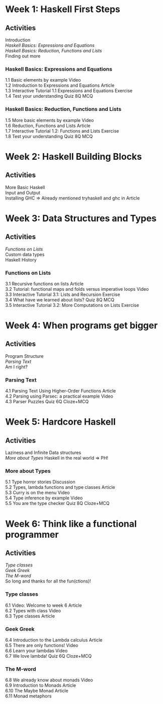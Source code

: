 # Week 1: Haskell First Steps

## Activities

Introduction 	
*Haskell Basics: Expressions and Equations* 	
*Haskell Basics: Reduction, Functions and Lists* 	
Finding out more

### Haskell Basics: Expressions and Equations

1.1 	Basic elements by example 	Video 	
1.2 	Introduction to Expressions and Equations 	Article 	
1.3 	Interactive Tutorial 1.1 Expressions and Equations  Exercise 	
1.4 	Test your understanding 	Quiz 	8Q MCQ

### Haskell Basics: Reduction, Functions and Lists

1.5 	More basic elements by example 	Video 	
1.6 	Reduction, Functions and Lists 	Article 	
1.7   Interactive Tutorial 1.2: Functions and Lists  Exercise 	 
1.8 	Test your understanding	Quiz 8Q MCQ

# Week 2: Haskell Building Blocks

## Activities

More Basic Haskell 	
Input and Output 	
Installing GHC => Already mentioned tryhaskell and ghc in Article

# Week 3: Data Structures and Types

## Activities

*Functions on Lists* 	
Custom data types 	
Haskell History

### Functions on Lists

3.1 	Recursive functions on lists 	Article 	
3.2 	Tutorial: functional maps and folds versus imperative loops 	Video 	
3.3   Interactive Tutorial 3.1: Lists and Recursion Exercise 	 
3.4 	What have we learned about lists?	Quiz 8Q MCQ 	
3.5   Interactive Tutorial 3.2: More Computations on Lists  Exercise 	

# Week 4: When programs get bigger

## Activities

Program Structure 	
*Parsing Text* 	
Am I right?

### Parsing Text

4.1 	Parsing Text Using Higher-Order Functions 	Article 	
4.2 	Parsing using Parsec: a practical example 	Video 	
4.3 	Parser Puzzles 	Quiz 6Q Cloze+MCQ

# Week 5: Hardcore Haskell

## Activities

Laziness and Infinite Data structures 	
*More about Types*
Haskell in the real world => PH!

### More about Types 	

5.1 	Type horror stories 	Discussion 	
5.2 	Types, lambda functions and type classes 	Article 	
5.3 	Curry is on the menu 	Video 	
5.4 	Type inference by example 	Video 	
5.5 	You are the type checker 	Quiz 	8Q Cloze+MCQ

# Week 6: Think like a functional programmer

## Activities

*Type classes* 	
*Geek Greek* 	
*The M-word* 	
So long and thanks for all the fun(ctions)!

### Type classes

6.1 	Video: Welcome to week 6 	Article 	
6.2 	Types with class 	Video 	
6.3 	Type classes 	Article

### Geek Greek

6.4 	Introduction to the Lambda calculus 	Article 	
6.5 	There are only functions! 	Video 	
6.6 	Learn your lambdas Video 	
6.7 	We love lambda! 	Quiz  6Q Cloze+MCQ 	

### The M-word

6.8 	We already know about monads 	Video 	
6.9 	Introduction to Monads 	Article 	
6.10 	The Maybe Monad 	Article 	
6.11 	Monad metaphors
